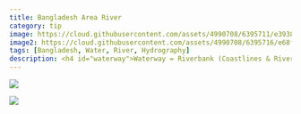 ```yaml
---
title: Bangladesh Area River
category: tip
image: https://cloud.githubusercontent.com/assets/4990708/6395711/e3938f58-bda7-11e4-8a2f-bd796d18607c.PNG
image2: https://cloud.githubusercontent.com/assets/4990708/6395716/e68f55de-bda7-11e4-9553-e684324ea656.PNG
tags: [Bangladesh, Water, River, Hydrography]
description: <h4 id="waterway">Waterway = Riverbank (Coastlines & River Areas):</h4> <p>Most of the large river area coastline in this region were not collected by hand and are incorrect. River sections can easily be adjusted by moving each node. For more information visit the <a href="wiki.openstreetmap.org/wiki/Water">Water Wiki</a></p> <p>Here's an example of an area river feature</p>
---
```


![](https://cloud.githubusercontent.com/assets/4990708/6395711/e3938f58-bda7-11e4-8a2f-bd796d18607c.PNG)
 
  
  
![](https://cloud.githubusercontent.com/assets/4990708/6395716/e68f55de-bda7-11e4-9553-e684324ea656.PNG)
